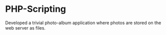 # PHP-Scripting
Developed a trivial photo-album application where photos are stored on the web server as files. 
